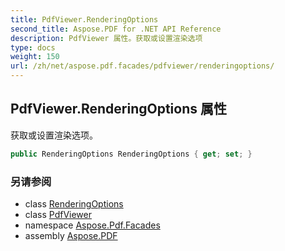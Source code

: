 ```yaml
---
title: PdfViewer.RenderingOptions
second_title: Aspose.PDF for .NET API Reference
description: PdfViewer 属性。获取或设置渲染选项
type: docs
weight: 150
url: /zh/net/aspose.pdf.facades/pdfviewer/renderingoptions/
---
```

## PdfViewer.RenderingOptions 属性

获取或设置渲染选项。

```csharp
public RenderingOptions RenderingOptions { get; set; }
```

### 另请参阅

* class [RenderingOptions](../../../aspose.pdf/renderingoptions/)
* class [PdfViewer](../)
* namespace [Aspose.Pdf.Facades](../../../aspose.pdf.facades/)
* assembly [Aspose.PDF](../../../)